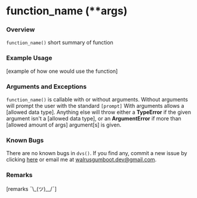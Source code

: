 # function_name (\**args)

### Overview
`function_name()` short summary of function

### Example Usage
[example of how one would use the function]

### Arguments and Exceptions
`function_name()` is callable with or without arguments. Without arguments will prompt the user with the standard `[prompt]`
With arguments allows a [allowed data type]. Anything else will throw either a **TypeError** if the given argument isn't a [allowed data type], or an **ArgumentError** if more than [allowed amount of args] argument[s] is given.

### Known Bugs
There are no known bugs in `dvs()`. If you find any, commit a new issue by clicking [here](https://github.com/WalrusGumboot/sim-terminal/issues/new) or email me at [walrusgumboot.dev@gmail.com](mailto://walrusgumboot.dev@gmail.com).

### Remarks
[remarks ¯\\\_(ツ)\__/¯]
